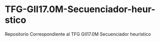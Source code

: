 # TFG-GII17.0M-Secuenciador-heur-stico
Repositorio Correspondiente al TFG GII17.0M Secuenciador heurístico
